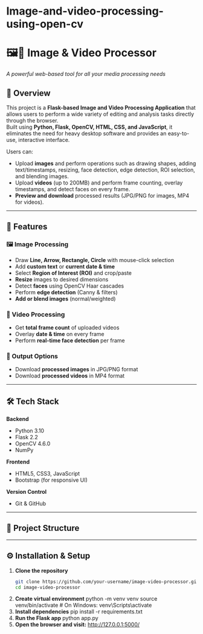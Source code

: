 # Image-and-video-processing-using-open-cv
# 🖼️🎥 Image & Video Processor  
_A powerful web-based tool for all your media processing needs_

## 📌 Overview  
This project is a **Flask-based Image and Video Processing Application** that allows users to perform a wide variety of editing and analysis tasks directly through the browser.  
Built using **Python, Flask, OpenCV, HTML, CSS, and JavaScript**, it eliminates the need for heavy desktop software and provides an easy-to-use, interactive interface.  

Users can:  
- Upload **images** and perform operations such as drawing shapes, adding text/timestamps, resizing, face detection, edge detection, ROI selection, and blending images.  
- Upload **videos** (up to 200MB) and perform frame counting, overlay timestamps, and detect faces on every frame.  
- **Preview and download** processed results (JPG/PNG for images, MP4 for videos).  

---

## 🚀 Features  

### 🖼️ Image Processing  
- Draw **Line, Arrow, Rectangle, Circle** with mouse-click selection  
- Add **custom text** or **current date & time**  
- Select **Region of Interest (ROI)** and crop/paste  
- **Resize** images to desired dimensions  
- Detect **faces** using OpenCV Haar cascades  
- Perform **edge detection** (Canny & filters)  
- **Add or blend images** (normal/weighted)  

### 🎥 Video Processing  
- Get **total frame count** of uploaded videos  
- Overlay **date & time** on every frame  
- Perform **real-time face detection** per frame  

### 💾 Output Options  
- Download **processed images** in JPG/PNG format  
- Download **processed videos** in MP4 format  

---

## 🛠️ Tech Stack  

**Backend**  
- Python 3.10  
- Flask 2.2  
- OpenCV 4.6.0  
- NumPy  

**Frontend**  
- HTML5, CSS3, JavaScript  
- Bootstrap (for responsive UI)  

**Version Control**  
- Git & GitHub  

---

## 📂 Project Structure 
---

## ⚙️ Installation & Setup  

1. **Clone the repository**  
   ```bash
   git clone https://github.com/your-username/image-video-processor.git
   cd image-video-processor
2. **Create virtual environment**
   python -m venv venv
   source venv/bin/activate   # On Windows: venv\Scripts\activate
3. **Install dependencies**
   pip install -r requirements.txt
4. **Run the Flask app**
   python app.py
5. **Open the browser and visit:**
   http://127.0.0.1:5000/



